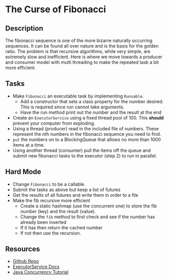 # The Curse of Fibonacci

## Description

The fibonacci sequence is one of the more bizarre naturally occurring sequences.  It can be found all over nature and is the basis for the golden ratio.  The problem is that recursive algorithms, while very simple, are extremely slow and inefficient.  Here is where we move towards a producer and consumer model with multi threading to make the repeated task a bit more efficient.

## Tasks
* Make `Fibonacci` an executable task by implementing `Runnable`. 
	* Add a constructor that sets a class property for the number desired. This is required since run cannot take arguments.
	* Have the run method print out the number and the result at the end 
* Create an `ExecutorService` using a fixed thread pool of 100.  This **should** prevent your computer from exploding.
* Using a thread (producer) read in the included file of numbers.  These represent the nth numbers in the fibonacci sequence you need to find.
* `put` the numbers on to a BlockingQueue that allows no more than 1000 items at a time.
* Using another thread (consumer) pull the items off the queue and submit new fibonacci tasks to the executor (step 2) to run in parallel.

## Hard Mode
* Change `Fibonacci` to be a callable.
* Submit the tasks as above but keep a list of futures
* Get the results of all futures and write them in order to a file
* Make the fib recursive more efficient 
	* Create a static hashmap (use the concurrent one) to store the fib number (key) and the result (value).
	* Change the `fib` method to first check and see if the number has already been inserted
	* If it has then return the cached number
	* If not then use the recursion. 

## Resources
* [Github Repo](https://github.com/tiy-lv-java-2016-06/Fibonacci)
* [ExecutorService Docs](https://docs.oracle.com/javase/8/docs/api/java/util/concurrent/ExecutorService.html)
* [Java Concurrency Tutorial](https://docs.oracle.com/javase/tutorial/essential/concurrency/index.html)
